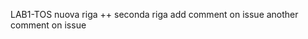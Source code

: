 LAB1-TOS
n u o v a   r i g a   + +  
 s e c o n d a   r i g a  
 a d d   c o m m e n t   o n   i s s u e  
 a n o t h e r   c o m m e n t   o n   i s s u e  
 